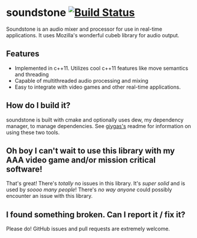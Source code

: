# soundstone [![Build Status](https://travis-ci.org/galaxgames/soundstone.svg?branch=master)](https://travis-ci.org/galaxgames/soundstone)
Soundstone is an audio mixer and processor for use in real-time applications. It uses Mozilla's wonderful cubeb library for audio output.

## Features
* Implemented in c++11. Utilizes cool c++11 features like move semantics and threading
* Capable of multithreaded audio processing and mixing
* Easy to integrate with video games and other real-time applications.

## How do I build it?
soundstone is built with cmake and optionally uses dew, my dependency manager, to manage dependencies. See [giygas's](https://github.com/galaxgames/giygas) readme for information on using these two tools.

## Oh boy I can't wait to use this library with my AAA video game and/or mission critical software!
That's great! There's _totally_ no issues in this library. It's _super solid_ and is used by _soooo many people_! There's _no way_ _anyone_ could possibly encounter an issue with this library.

## I found something broken. Can I report it / fix it?
Please do! GitHub issues and pull requests are extremely welcome.
